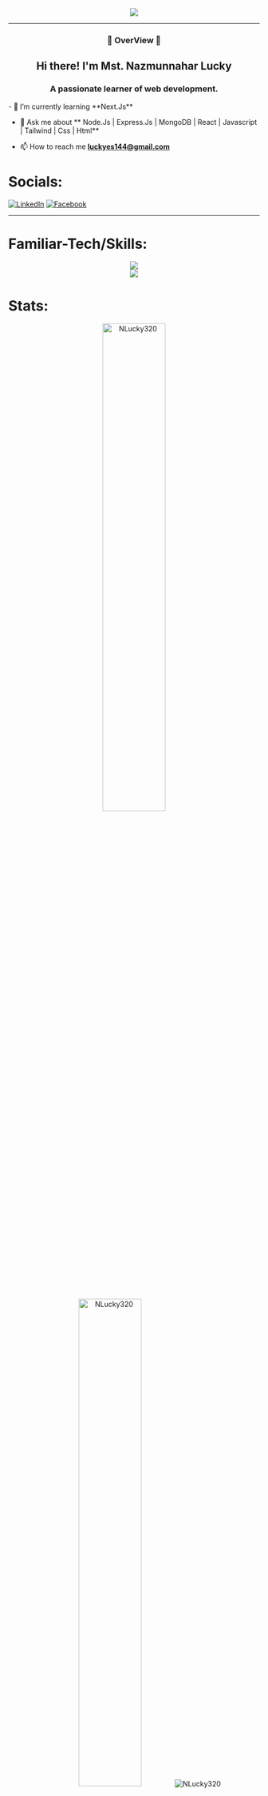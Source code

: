 

<div align='center'><img src="https://i.ibb.co/vwT42cG/BANNER.jpg" /></div>
<hr>
<h3 align="center">🔰 OverView 🔰</h2>
<h2 align="center">Hi there! I'm Mst. Nazmunnahar Lucky</h1>
<h3 align="center">A passionate learner of web development.</h3>
<!-- 
<a align="left"> <img src="https://komarev.com/ghpvc/?username=NLucky320&label=Profile%20views&color=0e75b6&style=flat" alt="NLucky320" /> </a>
-->
- 🌱 I’m currently learning **Next.Js**

- 💬 Ask me about ** Node.Js | Express.Js | MongoDB | React | Javascript | Tailwind | Css | Html**

- 📫 How to reach me **luckyes144@gmail.com**
 
# Socials:
 [![LinkedIn](https://img.shields.io/badge/LinkedIn-%230077B5.svg?logo=linkedin&logoColor=white)](https://linkedin.com/in/mst-nazmunnahar-lucky)  [![Facebook](https://img.shields.io/badge/Facebook-%231877F2.svg?logo=Facebook&logoColor=white)](https://facebook.com/nazmunnahar.lucky.75) 
 <hr>

# Familiar-Tech/Skills:

<div align="center">
<a href="">
  <img src="https://skillicons.dev/icons?i=html,css,tailwind,js,react,vite,ai,firebase,mongodb,nodejs,express,nextjs" />
  <br/>
  <img src="https://skillicons.dev/icons?i=windows,powershell,npm,vscodium,vercel,netlify,notion" />
</a>
  </div>

# Stats:
  <div align="center">
   <img height="50%" width="auto" src ="https://github-readme-stats.vercel.app/api?username=NLucky320&show_icons=true&count_private=true&theme=darcula&hide_border=true&hide=issues,contribs&bg_color=00000000" alt="NLucky320">
  <img height="50%" width="auto" src ="https://github-readme-stats.vercel.app/api/top-langs/?username=NLucky320&theme=darcula&hide_border=true&hide=issues,contribs&bg_color=FFFFFF00&include_all_commits=false&count_private=false&layout=compact" alt="NLucky320">
  <img src ="https://github-readme-streak-stats.herokuapp.com?user=NLucky320&theme=darcula&hide_border=true&background=FFFFFF00" alt="NLucky320">

</div>
<!--
**NLucky320/NLucky320** is a ✨ _special_ ✨ repository because its `README.md` (this file) appears on your GitHub profile.

Here are some ideas to get you started:

- 🔭 I’m currently working on ...
- 🌱 I’m currently learning ...
- 👯 I’m looking to collaborate on ...
- 🤔 I’m looking for help with ...
- 💬 Ask me about ...
- 📫 How to reach me: ...
- 😄 Pronouns: ...
- ⚡ Fun fact: ...
-->
